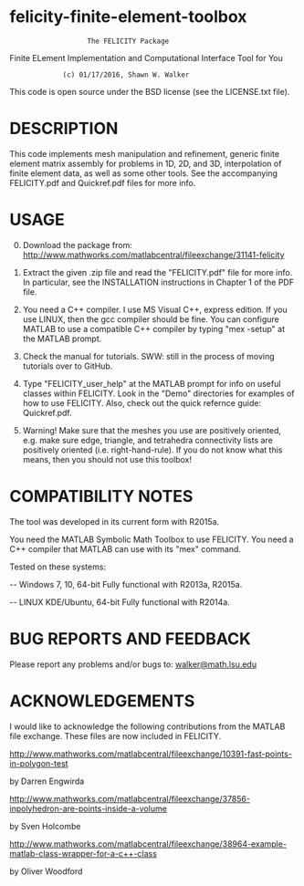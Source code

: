 # felicity-finite-element-toolbox

                       The FELICITY Package

 Finite ELement Implementation and Computational Interface Tool for You

                 (c) 01/17/2016, Shawn W. Walker

This code is open source under the BSD license (see the LICENSE.txt file).


DESCRIPTION
========================================================================

This code implements mesh manipulation and refinement, generic finite element matrix assembly for problems in 1D, 2D, and 3D, interpolation of finite element data, as well as some other tools.  See the accompanying FELICITY.pdf and Quickref.pdf files for more info.

USAGE
========================================================================

0. Download the package from:  http://www.mathworks.com/matlabcentral/fileexchange/31141-felicity

1. Extract the given .zip file and read the "FELICITY.pdf" file for more info.  In particular, see the INSTALLATION instructions in Chapter 1 of the PDF file.

2. You need a C++ compiler. I use MS Visual C++, express edition.  If you use LINUX, then the gcc compiler should be fine.  You can configure MATLAB to use a compatible C++ compiler by typing "mex -setup" at the MATLAB prompt.

3. Check the manual for tutorials.  SWW: still in the process of moving tutorials over to GitHub.

4. Type "FELICITY_user_help" at the MATLAB prompt for info on useful classes within FELICITY.
Look in the "Demo" directories for examples of how to use FELICITY.  Also, check out the quick refernce guide: Quickref.pdf.

5. Warning!  Make sure that the meshes you use are positively oriented, e.g. make sure edge, triangle, and tetrahedra connectivity lists are positively oriented (i.e. right-hand-rule).  If you do not know what this means, then you should not use this toolbox!


COMPATIBILITY NOTES
========================================================================
The tool was developed in its current form with R2015a.

You need the MATLAB Symbolic Math Toolbox to use FELICITY.
You need a C++ compiler that MATLAB can use with its "mex" command.


Tested on these systems:

-- Windows 7, 10, 64-bit
Fully functional with R2013a, R2015a.

-- LINUX KDE/Ubuntu, 64-bit
Fully functional with R2014a.


BUG REPORTS AND FEEDBACK
========================================================================
Please report any problems and/or bugs to:  walker@math.lsu.edu


ACKNOWLEDGEMENTS
========================================================================

I would like to acknowledge the following contributions from the MATLAB file exchange.
These files are now included in FELICITY.


http://www.mathworks.com/matlabcentral/fileexchange/10391-fast-points-in-polygon-test

by  Darren Engwirda

http://www.mathworks.com/matlabcentral/fileexchange/37856-inpolyhedron-are-points-inside-a-volume

by  Sven Holcombe

http://www.mathworks.com/matlabcentral/fileexchange/38964-example-matlab-class-wrapper-for-a-c++-class

by  Oliver Woodford
